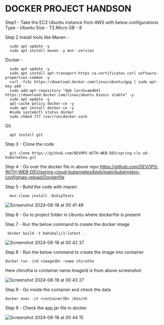 # DOCKER PROJECT HANDSON

Step1 - Take the EC2 Ubuntu instance from AWS with below configurations
    Type - Ubuntu 
    Size - T2.Micro 
    GB - 8

Step 2 Install tools like 
  Maven -
    
      sudo apt update -y
      sudo apt install maven -y mvn -version
      
  Docker -
      
      sudo apt update -y
      sudo apt install apt-transport-https ca-certificates curl software-properties-common -y
      curl -fsSL https://download.docker.com/linux/ubuntu/gpg | sudo apt-key add -
      sudo add-apt-repository "deb [arch=amd64] https://download.docker.com/linux/ubuntu bionic stable" -y
      sudo apt update -y
      apt-cache policy docker-ce -y
      sudo apt install docker-ce -y
      #sudo systemctl status docker
      sudo chmod 777 /var/run/docker.sock 
      
  Git
      
      apt install git

Step 3 - Clone the code

      git clone https://github.com/DEVOPS-WITH-WEB-DEV/spring-clo ud-kubernetes.git

Step 4 - Go over the docker file in above repo
   https://github.com/DEVOPS-WITH-WEB-DEV/spring-cloud-kubernetes/blob/main/kubernetes-configmap-reload/Dockerfile

Step 5 - Build the code with maven 
  
      mvn clean install -DskipTests

![Screenshot 2024-08-18 at 00 41 48](https://github.com/user-attachments/assets/402da827-c272-442f-9147-8c346500ce95)

Step 6 - Go to project folder in Ubuntu where dockerfile is present

Step 7 - Run the below command to create the docker image

     docker build -t bahubali/1:latest .
     
![Screenshot 2024-08-18 at 00 42 37](https://github.com/user-attachments/assets/66584a7c-90dd-4a19-801e-c76dd0d0d683)

Step 8 - Run the below command to create the image into container

    docker run -itd <imageID> –name chirutha

Here chirutha is container name ImageId is from above screenshot

![Screenshot 2024-08-18 at 00 43 27](https://github.com/user-attachments/assets/fa55e9dd-7eb9-47bc-a8ff-bad9188849a8)

Step 9 - Go inside the container and check the data 

    docker exec -it <containerID> /bin/sh
 
 Step 9 - Check the app.jar file in docker
  
![Screenshot 2024-08-18 at 00 44 15](https://github.com/user-attachments/assets/98f607da-0ab5-4dc0-a2e6-1959ee506a69)
